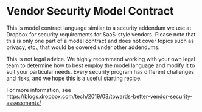 # Vendor Security Model Contract

This is model contract language similar to a security addendum we use at Dropbox for security requirements for SaaS-style vendors.  Please note that this is only one part of a model contract and does not cover topics such as privacy, etc., that would be covered under other addendums.

This is not legal advice.  We highly recommend working with your own legal team to determine how to best employ the model language and modify it to suit your particular needs. Every security program has different challenges and risks, and we hope this is a useful starting recipe.

For more information, see https://blogs.dropbox.com/tech/2019/03/towards-better-vendor-security-assessments/
